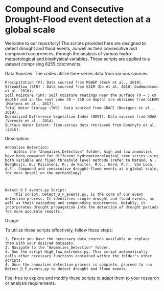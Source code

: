 # Compound and Consecutive Drought-Flood event detection at a global scale 

Welcome to our repository! The scripts provided here are designed to detect drought and flood events, as well as their consecutive and compound occurrences, through the analysis of various hydro-meteorological and biophysical variables. These scripts are applied to a dataset comprising 8255 catchments.

Data Sources:
The codes utilize time-series data from various sources:

    Precipitation (P): Data sourced from MSWEP (Beck et al., 2019).
    Streamflow (STR) : Data sourced from GSIM (Do et al. 2018; Gudmundsson et al. 2018). 
    Soil Moisture (SM): Soil moisture readings near the surface (0 – 5 cm depth) and in the root zone (0 – 250 cm depth) are obtained from GLEAM (Martens et al., 2017).
    Total Water Storage (TWS): Data sourced from GRACE (Boergens et al., 2019).
    Normalized Difference Vegetation Index (NDVI): Data sourced from NOAA (Vermote et al., 2014).
    Surface Water Extent: Time-series data retrieved from Donchyts et al. (2016).

Description:

    Anomalies Detection:
        Within the "Anomalies_Detection" folder, high and low anomalies have been computed for different hydrometeorological time series using both variable and fixed threshold level methods (refer to Matanó, A.; Berghuijs, W.; Mazzoleni, M.; de Ruiter, M.C.; Ward, P.J., Van Loon, A.F.: Compound and consecutive drought-flood events at a global scale, for more detail on the methodology)



    Detect_D_F_events.py Script:
        This script, Detect_D_F_events.py, is the core of our event detection process. It identifies single drought and flood events, as well as their cascading and compounding occurrences. Notably, it incorporates drought propagation into the detection of drought periods for more accurate results.

Usage:

To utilize these scripts effectively, follow these steps:

    1. Ensure you have the necessary data sources available or replace them with your desired datasets.
    2. Navigate to the "Anomalies_Detection" folder.
    3. Run the script High_low_extremes.py. This script automatically calls other necessary functions contained within the folder's other scripts.
    4. Once the anomalies detection process is complete, proceed to run Detect_D_F_events.py to detect drought and flood events.

Feel free to explore and modify these scripts to adapt them to your research or analysis requirements.

